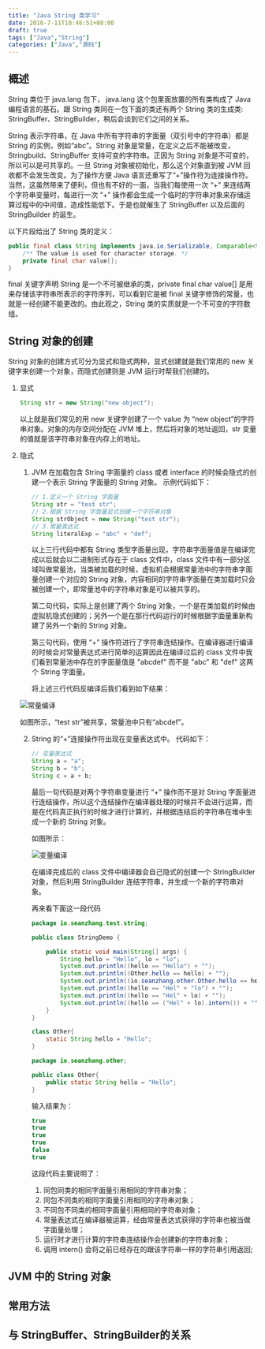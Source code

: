 ```yaml
---
title: "Java String 类学习"
date: 2016-7-11T18:46:51+08:00
draft: true
tags: ["Java","String"]
categories: ["Java","源码"]
---
```


## 概述

String 类位于 java.lang 包下， java.lang 这个包里面放置的所有类构成了 Java 编程语言的基石。跟 String 类同在一包下面的类还有两个 String 类的生成类: StringBuffer、StringBuilder，稍后会谈到它们之间的关系。

String 表示字符串，在 Java 中所有字符串的字面量（双引号中的字符串）都是 String 的实例，例如“abc”。String 对象是常量，在定义之后不能被改变，Stringbuild、StringBuffer 支持可变的字符串。正因为 String 对象是不可变的，所以可以是可共享的。一旦 String 对象被初始化，那么这个对象直到被 JVM 回收都不会发生改变。为了操作方便 Java 语言还重写了“+”操作符为连接操作符。当然，这虽然带来了便利，但也有不好的一面，当我们每使用一次 “+” 来连结两个字符串变量时，每进行一次 “+” 操作都会生成一个临时的字符串对象来存储运算过程中的中间值，造成性能低下。于是也就催生了 StringBuffer 以及后面的 StringBuilder 的诞生。

以下片段给出了 String 类的定义：

```java
public final class String implements java.io.Serializable, Comparable<String>, CharSequence{
    /** The value is used for character storage. */  
    private final char value[];
}
```

final 关键字声明 String 是一个不可被继承的类，private final char value[] 是用来存储该字符串所表示的字符序列，可以看到它是被 final 关键字修饰的常量，也就是一经创建不能更改的。由此观之，String 类的实质就是一个不可变的字符数组。

## String 对象的创建

String 对象的创建方式可分为显式和隐式两种，显式创建就是我们常用的 new 关键字来创建一个对象，而隐式创建则是 JVM 运行时帮我们创建的。

1. 显式

   ```java
   String str = new String("new object"); 
   ```

   以上就是我们常见的用 new 关键字创建了一个 value 为 “new object”的字符串对象。对象的内存空间分配在 JVM 堆上，然后将对象的地址返回，str 变量的值就是该字符串对象在内存上的地址。

2. 隐式

   1. JVM 在加载包含 String 字面量的 class 或者 interface 的时候会隐式的创建一个表示 String 字面量的 String 对象。
     示例代码如下：

      ```java
      // 1.定义一个 String 字面量  
      String str = "test str";  
      // 2.根据 String 字面量显式创建一个字符串对象  
      String strObject = new String("test str");  
      // 3.常量表达式  
      String literalExp = "abc" + "def";
      ```

      以上三行代码中都有 String 类型字面量出现，字符串字面量值是在编译完成以后就会以二进制形式存在于 class 文件中，class 文件中有一部分区域叫做常量池，当类被加载的时候，虚拟机会根据常量池中的字符串字面量创建一个对应的 String 对象，内容相同的字符串字面量在类加载时只会被创建一个，即常量池中的字符串对象是可以被共享的。

      第二句代码，实际上是创建了两个 String 对象，一个是在类加载的时候由虚拟机隐式创建的；另外一个是在那行代码运行的时候根据字面量重新构建了另外一个新的 String 对象。

      第三句代码，使用 “+” 操作符进行了字符串连结操作。在编译器进行编译的时候会对常量表达式进行简单的运算因此在编译过后的 class 文件中我们看到常量池中存在的字面量值是 "abcdef" 而不是 "abc" 和 "def" 这两个 String 字面量。

      将上述三行代码反编译后我们看到如下结果：

     ![常量编译](https://res.cloudinary.com/dqvavbkj9/image/upload/v1528338828/blog/WX20180606-171147_2x.png)

      如图所示，“test str”被共享，常量池中只有“abcdef”。

   2. String 的“+”连接操作符出现在变量表达式中。
     代码如下：

      ```java
      // 变量表达式  
      String a = "a";  
      String b = "b";  
      String c = a + b; 
      ```

      最后一句代码是对两个字符串变量进行 “+” 操作而不是对 String 字面量进行连结操作，所以这个连结操作在编译器处理的时候并不会进行运算，而是在代码真正执行的时候才进行计算的，并根据连结后的字符串在堆中生成一个新的 String 对象。

      如图所示：

      ![变量编译](https://res.cloudinary.com/dqvavbkj9/image/upload/v1528338828/blog/WX20180413-212518_2x.png)

      在编译完成后的 class 文件中编译器会自己隐式的创建一个 StringBuilder 对象，然后利用 StringBuilder 连结字符串，并生成一个新的字符串对象。

      再来看下面这一段代码

      ```java
      package io.seanzhang.test.string;

      public class StringDemo {

          public static void main(String[] args) {
              String hello = "Hello", lo = "lo";
              System.out.println((hello == "Hello") + "");
              System.out.println((Other.hello == hello) + "");
              System.out.println((io.seanzhang.other.Other.hello == hello) + "");
              System.out.println((hello == "Hel" + "lo") + "");
              System.out.println((hello == "Hel" + lo) + "");
              System.out.println((hello == ("Hel" + lo).intern()) + "");
          }
      }

      class Other{
          static String hello = "Hello";
      }

      package io.seanzhang.other;

      public class Other{
          public static String hello = "Hello";
      }
      ```

      输入结果为：

      ```java
      true
      true
      true
      true
      false
      true
      ```

      这段代码主要说明了：

      1. 同包同类的相同字面量引用相同的字符串对象；
      2. 同包不同类的相同字面量引用相同的字符串对象；
      3. 不同包不同类的相同字面量引用相同的字符串对象；
      4. 常量表达式在编译器被运算，经由常量表达式获得的字符串也被当做字面量处理；
      5. 运行时才进行计算的字符串连结操作会创建新的字符串对象；
      6. 调用 intern() 会将之前已经存在的跟该字符串一样的字符串引用返回;

## JVM 中的 String 对象



## 常用方法



## 与 StringBuffer、StringBuilder的关系





